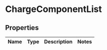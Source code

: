 
# ChargeComponentList

## Properties
Name | Type | Description | Notes
------------ | ------------- | ------------- | -------------



